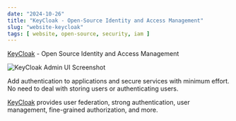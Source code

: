 ```yaml
---
date: "2024-10-26"
title: "KeyCloak - Open-Source Identity and Access Management"
slug: "website-keycloak"
tags: [ website, open-source, security, iam ]
---
```




[KeyCloak][1] - Open Source Identity and Access Management

![KeyCloak Admin UI Screenshot][2]

Add authentication to applications and secure services with minimum effort. No need to deal with storing users or authenticating users.

[KeyCloak][1] provides user federation, strong authentication, user management, fine-grained authorization, and more.



  [1]: https://github.com/keycloak/keycloak
  [2]: https://www.keycloak.org/resources/images/screen-admin.png

